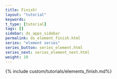 ```yaml
---
title: Finish!
layout: "tutorial"
keywords:
t_type: [tutorial]
tags: []
sidebar: ds_apps_sidebar
permalink: ds_element_finish.html
series: "element series"
series_button: series_element.html
series_next: series_element_next.html
weight: 10
---
```

{% include custom/tutorials/elements_finish.md%}
